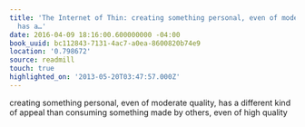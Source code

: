 ```yaml
---
title: 'The Internet of Thin: creating something personal, even of moderate quality,
  has a…'
date: 2016-04-09 18:16:00.600000000 -04:00
book_uuid: bc112843-7131-4ac7-a0ea-8600820b74e9
location: '0.798672'
source: readmill
touch: true
highlighted_on: '2013-05-20T03:47:57.000Z'
---
```


creating something personal, even of moderate quality, has a different kind of appeal than consuming something made by others, even of high quality
